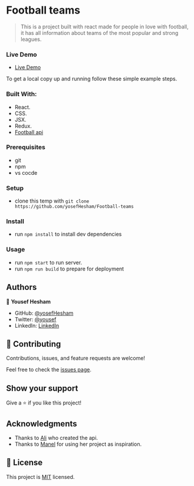 
# Football teams

> This is a project built with react made for people in love with football, it has all information about teams of the most popular and strong leagues.


### Live Demo 
- [Live Demo](https://zesty-narwhal-498bd3.netlify.app/)


To get a local copy up and running follow these simple example steps.

### Built With:
- React.
- CSS.
- JSX.
- Redux.
- [Football api](https://github.com/ichala/football-api-microverse)

### Prerequisites
- git
- npm
- vs cocde

### Setup
- clone this temp with `git clone https://github.com/yosefHesham/Football-teams`

### Install
- run `npm install` to install dev dependencies

### Usage
- run `npm start` to run server.
- run `npm run build` to prepare for deployment




## Authors

👤 **Yousef Hesham**

- GitHub: [@yosefHesham](https://github.com/yosefHesham)
- Twitter: [@yousef](https://twitter.com/Yousef45653478)
- LinkedIn: [LinkedIn](https://www.linkedin.com/in/yousef-hesham-b132ba179/)

## 🤝 Contributing

Contributions, issues, and feature requests are welcome!

Feel free to check the [issues page](../../issues/).

## Show your support

Give a ⭐️ if you like this project!

## Acknowledgments
- Thanks to [Ali](https://github.com/ichala) who created the api.
- Thanks to [Manel](https://github.com/ha-manel/Football-Leagues) for using her project as inspiration.

## 📝 License

This project is [MIT](./MIT.md) licensed.